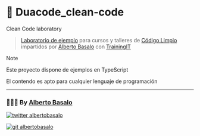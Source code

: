 # 🧼 Duacode_clean-code
Clean Code laboratory

> [Laboratorio de ejemplo](https://github.com/CursosAlbertoBasalo/Duacode_clean-code) para cursos y talleres de [Código Limpio](https://albertobasalo.notion.site/Clean-code-t-cnicas-para-escribir-mejor-c-digo-874929129a894e969d24295db05e046a) impartidos por [Alberto Basalo](https://albertobasalo.dev) con [TrainingIT](https://trainingit.es/)

> [!NOTE]
> Este proyecto dispone de ejemplos en TypeScript
> 
> El contendo es apto para cualquier lenguaje de programación

---

<footer>
  <h3>🧑🏼‍💻 By <a href="https://albertobasalo.dev" target="blank">Alberto Basalo</a> </h3>
  <p>
    <a href="https://twitter.com/albertobasalo" target="blank">
      <img src="https://img.shields.io/twitter/follow/albertobasalo?logo=twitter&style=for-the-badge" alt="twitter albertobasalo" />
    </a>
  </p>
  <p>
    <a href="https://github.com/albertobasalo" target="blank">
      <img 
        src="https://img.shields.io/github/followers/albertobasalo?logo=github&label=profile albertobasalo&style=for-the-badge" alt="git albertobasalo" />
    </a>
  </p>
</footer>
